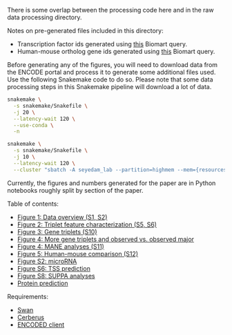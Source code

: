There is some overlap between the processing code here and in the raw data processing directory.

Notes on pre-generated files included in this directory:
* Transcription factor ids generated using [this](http://www.ensembl.org/biomart/martview/9ae34b91ac4887f7cb4e59a962bf8f87?VIRTUALSCHEMANAME=default&ATTRIBUTES=hsapiens_gene_ensembl.default.feature_page.ensembl_gene_id|hsapiens_gene_ensembl.default.feature_page.ensembl_gene_id_version|hsapiens_gene_ensembl.default.feature_page.ensembl_transcript_id|hsapiens_gene_ensembl.default.feature_page.ensembl_transcript_id_version&FILTERS=hsapiens_gene_ensembl.default.filters.go_parent_term."GO:0003700"&VISIBLEPANEL=resultspane) Biomart query.
* Human-mouse ortholog gene ids generated using [this](http://www.ensembl.org/biomart/martview/7207f9a6b715260989ef4d6aa3c1205f?VIRTUALSCHEMANAME=default&ATTRIBUTES=hsapiens_gene_ensembl.default.homologs.ensembl_gene_id|hsapiens_gene_ensembl.default.homologs.ensembl_gene_id_version|hsapiens_gene_ensembl.default.homologs.ensembl_transcript_id|hsapiens_gene_ensembl.default.homologs.ensembl_transcript_id_version|hsapiens_gene_ensembl.default.homologs.mmusculus_homolog_ensembl_gene|hsapiens_gene_ensembl.default.homologs.mmusculus_homolog_associated_gene_name&FILTERS=&VISIBLEPANEL=attributepanel) Biomart query.

Before generating any of the figures, you will need to download data from the ENCODE portal and process it to generate some additional files used. Use the following Snakemake code to do so. Please note that some data processing steps in this Snakemake pipeline will download a lot of data.
<!--

```python
import os
import sys
from encoded_client.encoded import ENCODED

p = os.path.dirname(os.getcwd())
sys.path.append(p)

from scripts.utils import *   
df = get_lr_exp_meta('human')
df['species'] = 'human'
df2 = get_lr_exp_meta('mouse')
df2['species'] = 'human'
df = pd.concat([df, df2], axis=0)
output_types = ['unfiltered alignments', 'alignments', 'reads']
df = df.loc[df.output_type.isin(output_types)]
df.to_csv('ref/lr_file_ids.tsv', sep='\t', index=False)
``` -->

```bash
snakemake \
  -s snakemake/Snakefile \
  -j 20 \
  --latency-wait 120 \
  --use-conda \
  -n

snakemake \
  -s snakemake/Snakefile \
  -j 10 \
  --latency-wait 120 \
  --cluster "sbatch -A seyedam_lab --partition=highmem --mem={resources.mem_gb}GB -c {resources.threads} --mail-user=freese@uci.edu --mail-type=START,END,FAIL --time=24:00:00" -n
```

Currently, the figures and numbers generated for the paper are in Python notebooks roughly split by section of the paper.

Table of contents:
* [Figure 1: Data overview (S1, S2)](https://github.com/fairliereese/paper_rnawg/blob/master/figures/fig1/fig1.ipynb)
* [Figure 2: Triplet feature characterization (S5, S6)](https://github.com/fairliereese/paper_rnawg/blob/master/figures/fig2/fig2.ipynb)
* [Figure 3: Gene triplets (S10)](https://github.com/fairliereese/paper_rnawg/blob/master/figures/fig3/fig3.ipynb)
* [Figure 4: More gene triplets and observed vs. observed major](https://github.com/fairliereese/paper_rnawg/blob/master/figures/fig4/fig4.ipynb)
* [Figure 4: MANE analyses (S11)](https://github.com/fairliereese/paper_rnawg/blob/master/figures/fig4/fig_mane.ipynb)
* [Figure 5: Human-mouse comparison (S12)](https://github.com/fairliereese/paper_rnawg/blob/master/figures/fig5/fig5.ipynb)
* [Figure S2: microRNA](https://github.com/fairliereese/paper_rnawg/blob/master/figures/figS2/fig_mirna.ipynb)
* [Figure S6: TSS prediction](https://github.com/fairliereese/paper_rnawg/tree/master/figures/figS6)
* [Figure S8: SUPPA analyses](https://github.com/fairliereese/paper_rnawg/tree/master/figures/figS8/figS8.ipynb)
* [Protein prediction](https://github.com/fairliereese/paper_rnawg/blob/master/figures/protein_pred/pp_overview.ipynb)


Requirements:
* [Swan](https://github.com/fairliereese/swan_vis)
* [Cerberus](https://github.com/fairliereese/cerberus)
* [ENCODED client](https://github.com/detrout/encoded_client)
